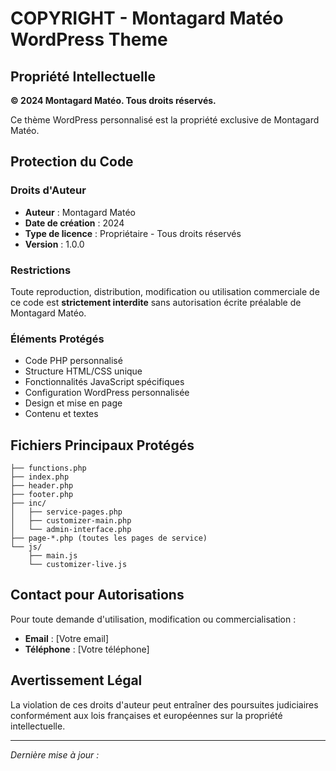 # COPYRIGHT - Montagard Matéo WordPress Theme

## Propriété Intellectuelle

**© 2024 Montagard Matéo. Tous droits réservés.**

Ce thème WordPress personnalisé est la propriété exclusive de Montagard Matéo.

## Protection du Code

### Droits d'Auteur
- **Auteur** : Montagard Matéo
- **Date de création** : 2024
- **Type de licence** : Propriétaire - Tous droits réservés
- **Version** : 1.0.0

### Restrictions
Toute reproduction, distribution, modification ou utilisation commerciale de ce code est **strictement interdite** sans autorisation écrite préalable de Montagard Matéo.

### Éléments Protégés
- Code PHP personnalisé
- Structure HTML/CSS unique
- Fonctionnalités JavaScript spécifiques
- Configuration WordPress personnalisée
- Design et mise en page
- Contenu et textes

## Fichiers Principaux Protégés

```
├── functions.php
├── index.php
├── header.php
├── footer.php
├── inc/
│   ├── service-pages.php
│   ├── customizer-main.php
│   └── admin-interface.php
├── page-*.php (toutes les pages de service)
└── js/
    ├── main.js
    └── customizer-live.js
```

## Contact pour Autorisations

Pour toute demande d'utilisation, modification ou commercialisation :
- **Email** : [Votre email]
- **Téléphone** : [Votre téléphone]

## Avertissement Légal

La violation de ces droits d'auteur peut entraîner des poursuites judiciaires conformément aux lois françaises et européennes sur la propriété intellectuelle.

---

*Dernière mise à jour : <?php echo date('d/m/Y'); ?>*
